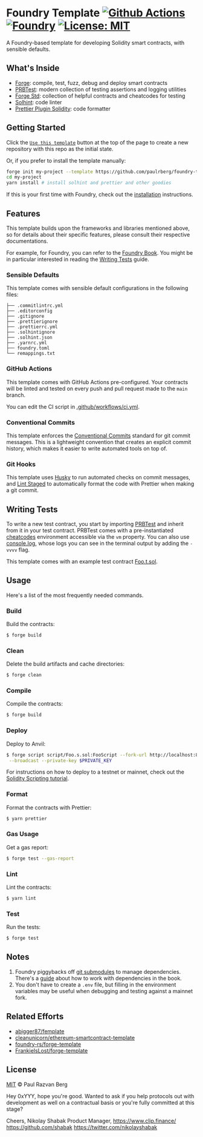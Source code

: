 # Foundry Template [![Github Actions][gha-badge]][gha] [![Foundry][foundry-badge]][foundry] [![License: MIT][license-badge]][license]

[gha]: https://github.com/paulrberg/foundry-template/actions
[gha-badge]: https://github.com/paulrberg/foundry-template/actions/workflows/ci.yml/badge.svg
[foundry]: https://getfoundry.sh/
[foundry-badge]: https://img.shields.io/badge/Built%20with-Foundry-FFDB1C.svg
[license]: https://opensource.org/licenses/MIT
[license-badge]: https://img.shields.io/badge/License-MIT-blue.svg

A Foundry-based template for developing Solidity smart contracts, with sensible defaults.

## What's Inside

- [Forge](https://github.com/foundry-rs/foundry/blob/master/forge): compile, test, fuzz, debug and deploy smart contracts
- [PRBTest](https://github.com/paulrberg/prb-math): modern collection of testing assertions and logging utilities
- [Forge Std](https://github.com/foundry-rs/forge-std): collection of helpful contracts and cheatcodes for testing
- [Solhint](https://github.com/protofire/solhint): code linter
- [Prettier Plugin Solidity](https://github.com/prettier-solidity/prettier-plugin-solidity): code formatter

## Getting Started

Click the [`Use this template`](https://github.com/paulrberg/foundry-template/generate) button at the top of the page to create a new repository with this repo as the initial state.

Or, if you prefer to install the template manually:

```sh
forge init my-project --template https://github.com/paulrberg/foundry-template
cd my-project
yarn install # install solhint and prettier and other goodies
```

If this is your first time with Foundry, check out the [installation](https://github.com/foundry-rs/foundry#installation) instructions.

## Features

This template builds upon the frameworks and libraries mentioned above, so for details about their specific features, please consult their respective documentations.

For example, for Foundry, you can refer to the [Foundry Book](https://book.getfoundry.sh/). You might be in particular interested in reading the [Writing Tests](https://book.getfoundry.sh/forge/writing-tests.html) guide.

### Sensible Defaults

This template comes with sensible default configurations in the following files:

```text
├── .commitlintrc.yml
├── .editorconfig
├── .gitignore
├── .prettierignore
├── .prettierrc.yml
├── .solhintignore
├── .solhint.json
├── .yarnrc.yml
├── foundry.toml
└── remappings.txt
```

### GitHub Actions

This template comes with GitHub Actions pre-configured. Your contracts will be linted and tested on every push and pull
request made to the `main` branch.

You can edit the CI script in [.github/workflows/ci.yml](./.github/workflows/ci.yml).

### Conventional Commits

This template enforces the [Conventional Commits](https://www.conventionalcommits.org/) standard for git commit messages.
This is a lightweight convention that creates an explicit commit history, which makes it easier to write automated
tools on top of.

### Git Hooks

This template uses [Husky](https://github.com/typicode/husky) to run automated checks on commit messages, and [Lint Staged](https://github.com/okonet/lint-staged) to automatically format the code with Prettier when making a git commit.

## Writing Tests

To write a new test contract, you start by importing [PRBTest](https://github.com/paulrberg/prb-test) and inherit from it in your test contract. PRBTest comes with a
pre-instantiated [cheatcodes](https://book.getfoundry.sh/cheatcodes/) environment accessible via the `vm` property. You can also use [console.log](https://book.getfoundry.sh/faq?highlight=console.log#how-do-i-use-consolelog), whose logs you can see in the terminal output by adding the `-vvvv` flag.

This template comes with an example test contract [Foo.t.sol](./test/Foo.t.sol).

## Usage

Here's a list of the most frequently needed commands.

### Build

Build the contracts:

```sh
$ forge build
```

### Clean

Delete the build artifacts and cache directories:

```sh
$ forge clean
```

### Compile

Compile the contracts:

```sh
$ forge build
```

### Deploy

Deploy to Anvil:

```sh
$ forge script script/Foo.s.sol:FooScript --fork-url http://localhost:8545 \
 --broadcast --private-key $PRIVATE_KEY
```

For instructions on how to deploy to a testnet or mainnet, check out the [Solidity Scripting tutorial](https://book.getfoundry.sh/tutorials/solidity-scripting.html).

### Format

Format the contracts with Prettier:

```sh
$ yarn prettier
```

### Gas Usage

Get a gas report:

```sh
$ forge test --gas-report
```

### Lint

Lint the contracts:

```sh
$ yarn lint
```

### Test

Run the tests:

```sh
$ forge test
```

## Notes

1. Foundry piggybacks off [git submodules](https://git-scm.com/book/en/v2/Git-Tools-Submodules) to manage dependencies. There's a [guide](https://book.getfoundry.sh/projects/dependencies.html) about how to work with dependencies in the book.
2. You don't have to create a `.env` file, but filling in the environment variables may be useful when debugging and testing against a mainnet fork.

## Related Efforts

- [abigger87/femplate](https://github.com/abigger87/femplate)
- [cleanunicorn/ethereum-smartcontract-template](https://github.com/cleanunicorn/ethereum-smartcontract-template)
- [foundry-rs/forge-template](https://github.com/foundry-rs/forge-template)
- [FrankieIsLost/forge-template](https://github.com/FrankieIsLost/forge-template)

## License

[MIT](./LICENSE.md) © Paul Razvan Berg


Hey 0xYYY, hope you're good. Wanted to ask if you help protocols out with development as well on a contractual basis or you're fully committed at this stage?

Cheers,
Nikolay Shabak
Product Manager, https://www.clip.finance/
https://github.com/shabak
https://twitter.com/nikolayshabak

